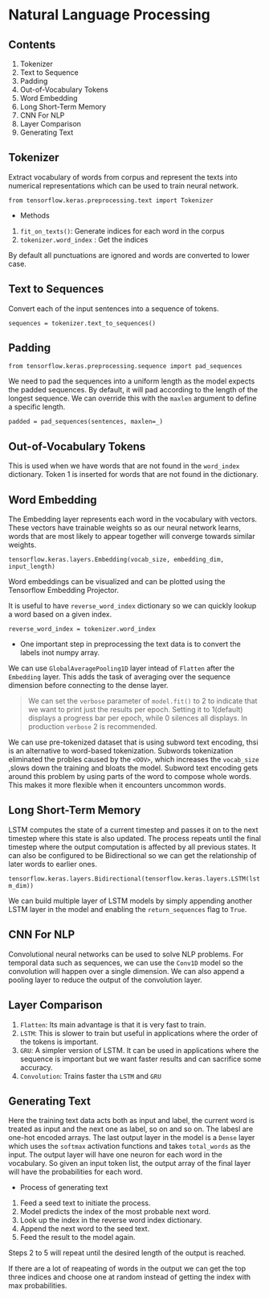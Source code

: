 # Natural Language Processing

## Contents

1. Tokenizer
2. Text to Sequence 
3. Padding
4. Out-of-Vocabulary Tokens 
5. Word Embedding
6. Long Short-Term Memory
7. CNN For NLP 
8. Layer Comparison
9. Generating Text

## Tokenizer

Extract vocabulary of words from corpus and represent the texts into numerical representations which can be used to train neural network.

`from tensorflow.keras.preprocessing.text import Tokenizer`

- Methods
1. `fit_on_texts()`: Generate indices for each word in the corpus 
2. `tokenizer.word_index` : Get the indices

By default all punctuations are ignored and words are converted to lower case. 

## Text to Sequences

Convert each of the input sentences into a sequence of tokens.

`sequences = tokenizer.text_to_sequences()`

## Padding

`from tensorflow.keras.preprocessing.sequence import pad_sequences`

We need to pad the sequences into a uniform length as the model expects the padded sequences. By default, it will pad according to the length of the longest sequence. We can override this with the `maxlen` argument to define a specific length.

`padded = pad_sequences(sentences, maxlen=_)`

## Out-of-Vocabulary Tokens 

This is used when we have words that are not found in the `word_index` dictionary. Token 1 is inserted for words that are not found in the dictionary.

## Word Embedding

The Embedding layer represents each word in the vocabulary with vectors. These vectors have trainable weights so as our neural network learns, words that are most likely to appear together will converge towards similar weights.

`tensorflow.keras.layers.Embedding(vocab_size, embedding_dim, input_length)`

Word embeddings can be visualized and can be plotted using the Tensorflow Embedding Projector.

It is useful to have `reverse_word_index` dictionary so we can quickly lookup a word based on a given index. 

`reverse_word_index = tokenizer.word_index`

- One important step in preprocessing the text data is to convert the labels inot numpy array.

We can use `GlobalAveragePooling1D` layer intead of `Flatten` after the `Embedding` layer. This adds the task of averaging over the sequence dimension before connecting to the dense layer.

> We can set the `verbose` parameter of `model.fit()` to 2 to indicate that we want to print just the results per epoch. Setting it to 1(default) displays a progress bar per epoch, while 0 silences all displays. In production `verbose` 2 is recommended.

We can use pre-tokenized dataset that is using subword text encoding, thsi is an alternative to word-based tokenization. Subwords tokenization eliminated the probles caused by the `<OOV>`, which increases the `vocab_size` ,slows down the training and bloats the model. Subword text encoding gets around this problem by using parts of the word to compose whole words. This makes it more flexible when it encounters uncommon words.

## Long Short-Term Memory

LSTM computes the state of a current timestep and passes it on to the next timestep where this state is also updated. The process repeats until the final timestep where the output computation is affected by all previous states. It can also be configured to be Bidirectional so we can get the relationship of later words to earlier ones. 

`tensorflow.keras.layers.Bidirectional(tensorflow.keras.layers.LSTM(lstm_dim))`

We can build multiple layer of LSTM models by simply appending another LSTM layer in the model and enabling the `return_sequences` flag to `True`.

## CNN For NLP 

Convolutional neural networks can be used to solve NLP problems. For temporal data such as sequences, we can use the `Conv1D` model so the convolution will happen over a single dimension. We can also append a pooling layer to reduce the output of the convolution layer. 

## Layer Comparison

1. `Flatten`: Its main advantage is that it is very fast to train.
2. `LSTM`: This is slower to train but useful in applications where the order of the tokens is important.
3. `GRU`: A simpler version of LSTM. It can be used in applications where the sequence is important but we want faster results and can sacrifice some accuracy.
4. `Convolution`: Trains faster tha `LSTM` and `GRU`

## Generating Text 

Here the training text data acts both as input and label, the current word is treated as input and the next one as label, so on and so on.
The labesl are one-hot encoded arrays. The last output layer in the model is a `Dense` layer which uses the `softmax` activation functions and takes `total_words` as the input. The output layer will have one neuron for each word in the vocabulary. So given an input token list, the output array of the final layer will have the probabilities for each word.

- Process of generating text

1. Feed a seed text to initiate the process.
2. Model predicts the index of the most probable next word.
3. Look up the index in the reverse word index dictionary.
4. Append the next word to the seed text.
5. Feed the result to the model again.

Steps 2 to 5 will repeat until the desired length of the output is reached.

If there are a lot of reapeating of words in the output we can get the top three indices and choose one at random instead of getting the index with max probabilities.


